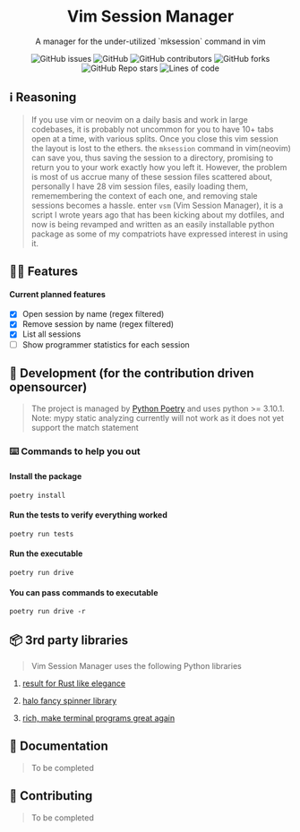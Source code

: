 <div align="center">
  <h1>Vim Session Manager</h1>
  <p>A manager for the under-utilized `mksession` command in vim</p>
  <img alt="GitHub issues" src="https://img.shields.io/github/issues/mattcoding4days/vsm?color=red&logo=github&style=for-the-badge">
  <img alt="GitHub" src="https://img.shields.io/github/license/mattcoding4days/vsm?color=green&logo=github&style=for-the-badge">
  <img alt="GitHub contributors" src="https://img.shields.io/github/contributors/mattcoding4days/vsm?color=blue&logo=github&style=for-the-badge">
  <img alt="GitHub forks" src="https://img.shields.io/github/forks/mattcoding4days/vsm?logo=github&style=for-the-badge">
  <img alt="GitHub Repo stars" src="https://img.shields.io/github/stars/mattcoding4days/vsm?color=orange&logo=github&style=for-the-badge">
  <img alt="Lines of code" src="https://img.shields.io/tokei/lines/github/mattcoding4days/vsm?label=Source%20Lines%20of%20code&logo=github&style=for-the-badge">
</div>

## :information_source: Reasoning

> If you use vim or neovim on a daily basis and work in large codebases, it is probably not uncommon for you
> to have 10+ tabs open at a time, with various splits. Once you close this vim session the layout is lost to the ethers.
> the `mksession` command in vim(neovim) can save you, thus saving the session to a directory, promising to return you to your
> work exactly how you left it. However, the problem is most of us accrue many of these session files scattered about, personally
> I have 28 vim session files, easily loading them, rememembering the context of each one, and removing stale sessions becomes a hassle.
> enter `vsm` (Vim Session Manager), it is a script I wrote years ago that has been kicking about my dotfiles, and now is being revamped
> and written as an easily installable python package as some of my compatriots have expressed interest in using it.

## :superhero_man: Features

#### Current planned features

  * [x] Open session by name (regex filtered)
  * [x] Remove session by name (regex filtered)
  * [x] List all sessions
  * [ ] Show programmer statistics for each session

## :construction_worker: Development (for the contribution driven opensourcer)

> The project is managed by [Python Poetry](https://python-poetry.org/) and uses python >= 3.10.1.
> Note: mypy static analyzing currently will not work as it does not yet support the match statement

### :keyboard: Commands to help you out

#### Install the package
`poetry install`

#### Run the tests to verify everything worked
`poetry run tests`

#### Run the executable
`poetry run drive`

#### You can pass commands to executable
`poetry run drive -r`

## :package: 3rd party libraries

> Vim Session Manager uses the following Python libraries

1. [result for Rust like elegance](https://github.com/rustedpy/result)

2. [halo fancy spinner library](https://github.com/manrajgrover/halo)

3. [rich, make terminal programs great again](https://github.com/Textualize/rich)

## :scroll: Documentation

> To be completed


## :mage: Contributing

> To be completed
